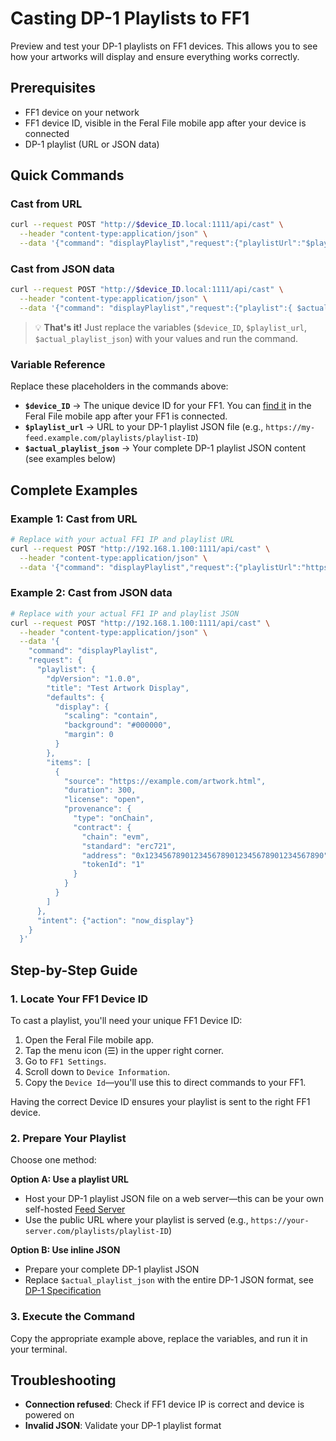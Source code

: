 # Casting DP-1 Playlists to FF1

Preview and test your DP-1 playlists on FF1 devices. This allows you to see how your artworks will display and ensure everything works correctly.

## Prerequisites

- FF1 device on your network
- FF1 device ID, visible in the Feral File mobile app after your device is connected
- DP-1 playlist (URL or JSON data)

## Quick Commands

### Cast from URL
```bash
curl --request POST "http://$device_ID.local:1111/api/cast" \
  --header "content-type:application/json" \
  --data '{"command": "displayPlaylist","request":{"playlistUrl":"$playlist_url", "intent": {"action": "now_display"}}}'
```

### Cast from JSON data
```bash
curl --request POST "http://$device_ID.local:1111/api/cast" \
  --header "content-type:application/json" \
  --data '{"command": "displayPlaylist","request":{"playlist":{ $actual_playlist_json }, "intent": {"action": "now_display"}}}'
```

> 💡 **That's it!** Just replace the variables (`$device_ID`, `$playlist_url`, `$actual_playlist_json`) with your values and run the command.

### Variable Reference

Replace these placeholders in the commands above:

- **`$device_ID`** → The unique device ID for your FF1. You can [find it](#1-locate-your-ff1-device-id) in the Feral File mobile app after your FF1 is connected.
- **`$playlist_url`** → URL to your DP-1 playlist JSON file (e.g., `https://my-feed.example.com/playlists/playlist-ID`)
- **`$actual_playlist_json`** → Your complete DP-1 playlist JSON content (see examples below)

## Complete Examples

### Example 1: Cast from URL
```bash
# Replace with your actual FF1 IP and playlist URL
curl --request POST "http://192.168.1.100:1111/api/cast" \
  --header "content-type:application/json" \
  --data '{"command": "displayPlaylist","request":{"playlistUrl":"https://feed.example.com/my-playlist.json", "intent": {"action": "now_display"}}}'
```

### Example 2: Cast from JSON data
```bash
# Replace with your actual FF1 IP and playlist JSON
curl --request POST "http://192.168.1.100:1111/api/cast" \
  --header "content-type:application/json" \
  --data '{
    "command": "displayPlaylist",
    "request": {
      "playlist": {
        "dpVersion": "1.0.0",
        "title": "Test Artwork Display",
        "defaults": {
          "display": {
            "scaling": "contain",
            "background": "#000000",
            "margin": 0
          }
        },
        "items": [
          {
            "source": "https://example.com/artwork.html",
            "duration": 300,
            "license": "open",
            "provenance": {
              "type": "onChain",
              "contract": {
                "chain": "evm",
                "standard": "erc721",
                "address": "0x1234567890123456789012345678901234567890",
                "tokenId": "1"
              }
            }
          }
        ]
      },
      "intent": {"action": "now_display"}
    }
  }'
```

## Step-by-Step Guide

### 1. Locate Your FF1 Device ID

To cast a playlist, you'll need your unique FF1 Device ID:

1. Open the Feral File mobile app.
2. Tap the menu icon (☰) in the upper right corner.
3. Go to `FF1 Settings`.
4. Scroll down to `Device Information`.
5. Copy the `Device Id`—you'll use this to direct commands to your FF1.

Having the correct Device ID ensures your playlist is sent to the right FF1 device.

### 2. Prepare Your Playlist
Choose one method:

**Option A: Use a playlist URL**
- Host your DP-1 playlist JSON file on a web server—this can be your own self-hosted [Feed Server](../../dp1-protocol/self-hosted-feed.md)
- Use the public URL where your playlist is served (e.g., `https://your-server.com/playlists/playlist-ID`)

**Option B: Use inline JSON**
- Prepare your complete DP-1 playlist JSON
- Replace `$actual_playlist_json` with the entire DP-1 JSON format, see [DP-1 Specification](https://github.com/display-protocol/dp1)

### 3. Execute the Command
Copy the appropriate example above, replace the variables, and run it in your terminal.

## Troubleshooting

- **Connection refused**: Check if FF1 device IP is correct and device is powered on
- **Invalid JSON**: Validate your DP-1 playlist format
